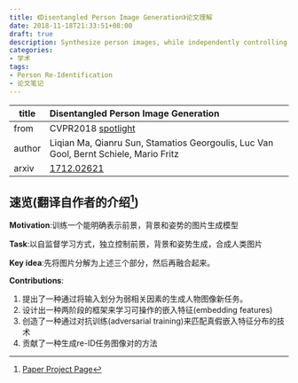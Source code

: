 ```yaml
---
title: 《Disentangled Person Image Generation》论文理解
date: 2018-11-18T21:33:51+08:00
draft: true
description: Synthesize person images, while independently controlling foreground, background, and pose, in a self-supervised way.
categories:
- 学术
tags:
- Person Re-Identification
- 论文笔记
---
```


| title  | Disentangled Person Image Generation                                                  |
| ------ | :------------------------------------------------------------------------------------ |
| from   | CVPR2018 [spotlight](https://www.youtube.com/watch?v=vy2KgNdVRfo)                     |
| author | Liqian Ma, Qianru Sun, Stamatios Georgoulis, Luc Van Gool, Bernt Schiele, Mario Fritz |
| arxiv  | [1712.02621](https://arxiv.org/abs/1712.02621)                                        |

## 速览(翻译自作者的介绍[^intro])

**Motivation**:训练一个能明确表示前景，背景和姿势的图片生成模型

**Task**:以自监督学习方式，独立控制前景，背景和姿势生成，合成人类图片

**Key idea**:先将图片分解为上述三个部分，然后再融合起来。

**Contributions**:

1. 提出了一种通过将输入划分为弱相关因素的生成人物图像新任务。
2. 设计出一种两阶段的框架来学习可操作的嵌入特征(embedding features)
3. 创造了一种通过对抗训练(adversarial training)来匹配真假嵌入特征分布的技术
4. 贡献了一种生成re-ID任务图像对的方法

[^intro]:[Paper Project Page](https://homes.esat.kuleuven.be/~liqianma/CVPR18_DPIG/)